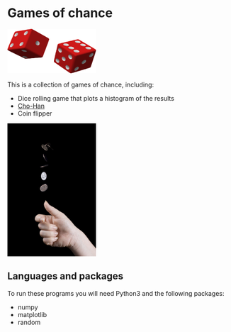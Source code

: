 # Games of chance

<img src="dice.png" width="200" height="100">


This is a collection of games of chance, including:
  * Dice rolling game that plots a histogram of the results
  * [Cho-Han](https://en.wikipedia.org/wiki/Ch%C5%8D-han)
  * Coin flipper

  <img src="coin_flip.jpg" width="200" height="300">

## Languages and packages
To run these programs you will need Python3 and the following packages:
  * numpy
  * matplotlib
  * random
